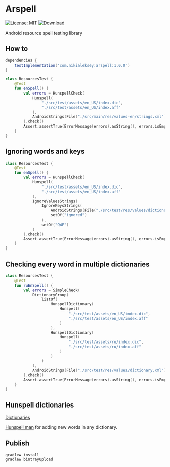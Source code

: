 # Arspell

[![License: MIT](https://img.shields.io/badge/License-MIT-yellow.svg)](https://github.com/nikialeksey/arspell/blob/master/LICENSE)
[![Download](https://api.bintray.com/packages/nikialeksey/android/arspell/images/download.svg)](https://bintray.com/nikialeksey/android/arspell/_latestVersion)

Android resource spell testing library

## How to
```gradle
dependencies {
    testImplementation('com.nikialeksey:arspell:1.0.0')
}
```

```kotlin
class ResourcesTest {
    @Test
    fun enSpell() {
        val errors = HunspellCheck(
            Hunspell(
                "./src/test/assets/en_US/index.dic",
                "./src/test/assets/en_US/index.aff"
            ),
            AndroidStrings(File("./src/main/res/values-en/strings.xml"))
        ).check()
        Assert.assertTrue(ErrorMessage(errors).asString(), errors.isEmpty())
    }
}
```

## Ignoring words and keys
```kotlin
class ResourcesTest {
    @Test
    fun enSpell() {
        val errors = HunspellCheck(
            Hunspell(
                "./src/test/assets/en_US/index.dic",
                "./src/test/assets/en_US/index.aff"
            ),
            IgnoreValuesStrings(
                IgnoreKeysStrings(
                    AndroidStrings(File("./src/test/res/values/dictionary.xml")),
                    setOf("ignored")
                ),
                setOf("QWE")
            )
        ).check()
        Assert.assertTrue(ErrorMessage(errors).asString(), errors.isEmpty())
    }
}
```

## Checking every word in multiple dictionaries
```kotlin
class ResourcesTest {
    @Test
    fun ruEnSpell() {
        val errors = SimpleCheck(
            DictionaryGroup(
                listOf(
                    HunspellDictionary(
                        Hunspell(
                            "./src/test/assets/en_US/index.dic",
                            "./src/test/assets/en_US/index.aff"
                        )
                    ),
                    HunspellDictionary(
                        Hunspell(
                            "./src/test/assets/ru/index.dic",
                            "./src/test/assets/ru/index.aff"
                        )
                    )
                )
            ),
            AndroidStrings(File("./src/test/res/values/dictionary.xml"))
        ).check()
        Assert.assertTrue(ErrorMessage(errors).asString(), errors.isEmpty())
    }
}
```

## Hunspell dictionaries

[Dictionaries](https://github.com/wooorm/dictionaries)

[Hunspell man](https://www.systutorials.com/docs/linux/man/4-hunspell/) for adding new words in any dictionary.

## Publish
```bash
gradlew install
gradlew bintrayUpload
```